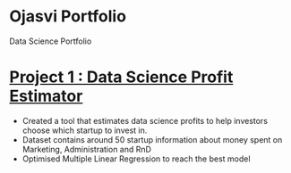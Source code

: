 # Ojasvi Portfolio
Data Science Portfolio 
# [Project 1 : Data Science Profit Estimator](https://github.com/ojasviasthana2/My_portfolio/tree/master/portfolio)
* Created a tool that estimates data science profits to help investors choose which startup to invest in. 
* Dataset contains around 50 startup information about money spent on Marketing, Administration and RnD
* Optimised Multiple Linear Regression to reach the best model


